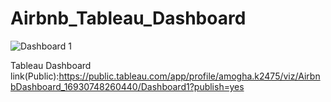 # Airbnb_Tableau_Dashboard
![Dashboard 1](https://github.com/Amoghakrao/Airbnb_Tableau_Dashboard/assets/109468603/6b37c215-0574-4e6e-8dfd-b83b9da182f5)


Tableau Dashboard link(Public):https://public.tableau.com/app/profile/amogha.k2475/viz/AirbnbDashboard_16930748260440/Dashboard1?publish=yes


